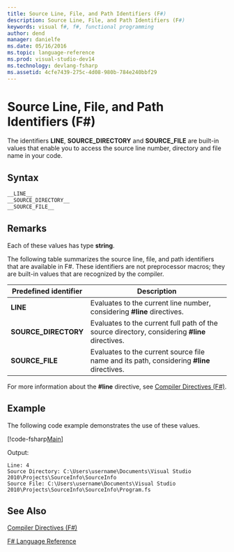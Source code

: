 ```yaml
---
title: Source Line, File, and Path Identifiers (F#)
description: Source Line, File, and Path Identifiers (F#)
keywords: visual f#, f#, functional programming
author: dend
manager: danielfe
ms.date: 05/16/2016
ms.topic: language-reference
ms.prod: visual-studio-dev14
ms.technology: devlang-fsharp
ms.assetid: 4cfe7439-275c-4d08-980b-784e240bbf29 
---
```


# Source Line, File, and Path Identifiers (F#)

The identifiers **__LINE__**, **__SOURCE_DIRECTORY__** and **__SOURCE_FILE__** are built-in values that enable you to access the source line number, directory and file name in your code.


## Syntax

```fsharp
__LINE__
__SOURCE_DIRECTORY__
__SOURCE_FILE__
```

## Remarks
Each of these values has type **string**.

The following table summarizes the source line, file, and path identifiers that are available in F#. These identifiers are not preprocessor macros; they are built-in values that are recognized by the compiler.



|Predefined identifier|Description|
|---------------------|-----------|
|**__LINE__**|Evaluates to the current line number, considering **#line** directives.|
|**__SOURCE_DIRECTORY__**|Evaluates to the current full path of the source directory, considering **#line** directives.|
|**__SOURCE_FILE__**|Evaluates to the current source file name and its path, considering **#line** directives.|
For more information about the **#line** directive, see [Compiler Directives &#40;F&#35;&#41;](Compiler-Directives-%5BFSharp%5D.md).

## Example

The following code example demonstrates the use of these values.

[!code-fsharp[Main](snippets/fslangref2/snippet7401.fs)]

Output:

```
Line: 4
Source Directory: C:\Users\username\Documents\Visual Studio 2010\Projects\SourceInfo\SourceInfo
Source File: C:\Users\username\Documents\Visual Studio 2010\Projects\SourceInfo\SourceInfo\Program.fs
```

## See Also
[Compiler Directives &#40;F&#35;&#41;](Compiler-Directives-%5BFSharp%5D.md)

[F&#35; Language Reference](FSharp-Language-Reference.md)
